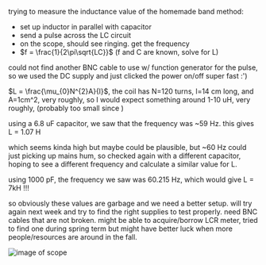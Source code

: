 trying to measure the inductance value of the homemade band 
method: 
- set up inductor in parallel with capacitor  
- send a pulse across the LC circuit 
- on the scope, should see ringing. get the frequency 
- $f = \frac{1}{2\pi\sqrt{LC}}$ (f and C are known, solve for L) 

could not find another BNC cable to use w/ function generator for the pulse, so we used the DC supply and just clicked the power on/off super fast :')

$L = \frac{\mu_{0}N^{2}A}{l}$, the coil has N=120 turns, l=14 cm long, and A=1cm^2, very roughly, so  I would expect something around 1-10 uH, very roughly, (probably too small since )

using a 6.8 uF capacitor, we saw that the frequency was ~59 Hz. this gives L = 1.07 H  

which seems kinda high but maybe could be plausible, but ~60 Hz could just picking up mains hum, so checked again with a different capacitor, hoping to see a different frequency and calculate a similar value for L. 

using 1000 pF, the frequency we saw was 60.215 Hz, which would give L = 7kH !!! 

so obviously these values are garbage and we need a better setup. will try again next week and try to find the right supplies to test properly. need BNC cables that are not broken. might be able to acquire/borrow LCR meter, tried to find one during spring term but might have better luck when more people/resources are around in the fall. 

<image src="assets/IMG_5057.jpg" alt="image of scope">

